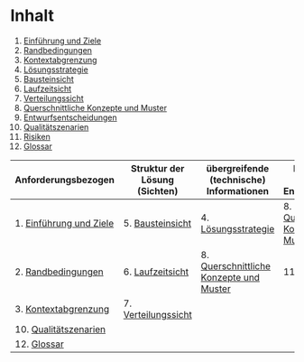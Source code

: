 # Inhalt

1. [Einführung und Ziele](./1-goals.md)
2. [Randbedingungen](./2-conditions.md)
3. [Kontextabgrenzung](./3-context.md)
4. [Lösungsstrategie](./4-solution.md)
5. [Bausteinsicht](./5-building-blocks-view.md)
6. [Laufzeitsicht](./6-runtime-view.md)
7. [Verteilungssicht](./7-deployment-view.md)
8. [Querschnittliche Konzepte und Muster](./8-crosscutting-concepts-and-patterns.md)
9. [Entwurfsentscheidungen](./9-design-decisions.md)
10. [Qualitätszenarien](./10-quality-scenarios.md)
11. [Risiken](./11-risks.md)
12. [Glossar](./12-glossary.md)

| Anforderungsbezogen | Struktur der Lösung (Sichten) | übergreifende (technische) Informationen | bessonders wichtige Entscheidungen |
| --- | --- | --- | --- |
| 1. [Einführung und Ziele](./1-goals.md) | 5. [Bausteinsicht](./5-building-blocks-view.md) | 4. [Lösungsstrategie](./4-solution.md) | 8. [Querschnittliche Konzepte und Muster](./8-crosscutting-concepts-and-patterns.md) |
| 2. [Randbedingungen](./2-conditions.md) | 6. [Laufzeitsicht](./6-runtime-view.md) | 8. [Querschnittliche Konzepte und Muster](./8-crosscutting-concepts-and-patterns.md) | 11. [Risiken](./11-risks.md) |
| 3. [Kontextabgrenzung](./3-context.md) | 7. [Verteilungssicht](./7-deployment-view.md) | | |
| 10. [Qualitätszenarien](./10-quality-scenarios.md) | | |
| 12. [Glossar](./12-glossary.md) | | |